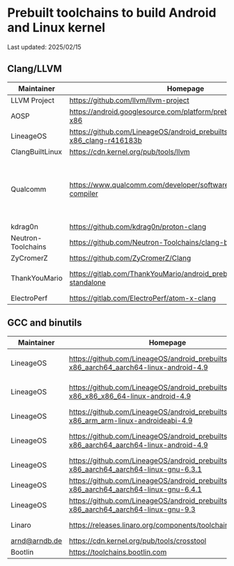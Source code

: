 # Prebuilt toolchains to build Android and Linux kernel
Last updated: 2025/02/15
## Clang/LLVM
| Maintainer | Homepage | Status | Source | Comment |
|-|-|-|-|-|
| LLVM Project | https://github.com/llvm/llvm-project | Maintained | See homepage ||
| AOSP | https://android.googlesource.com/platform/prebuilts/clang/host/linux-x86 | Maintained |  https://android.googlesource.com/toolchain/llvm_android ||
| LineageOS | https://github.com/LineageOS/android_prebuilts_clang_kernel_linux-x86_clang-r416183b | 12.0.5 || Mirror of AOSP |
| ClangBuiltLinux | https://cdn.kernel.org/pub/tools/llvm | Maintained | https://github.com/ClangBuiltLinux/tc-build ||
| Qualcomm | https://www.qualcomm.com/developer/software/snapdragon-llvm-compiler | Maintained | Proprietary | Official downloads are restricted, get it from [archives](https://github.com/search?q=sdclang&type=repositories) instead. |
| kdrag0n | https://github.com/kdrag0n/proton-clang | 13.0.0 | https://github.com/kdrag0n/proton-clang-build||
| Neutron-Toolchains | https://github.com/Neutron-Toolchains/clang-build-catalogue | 19.0.0 | https://github.com/Neutron-Toolchains/llvm-tc-build ||
| ZyCromerZ | https://github.com/ZyCromerZ/Clang | Maintained | https://github.com/ZyCromerZ/tc-build ||
| ThankYouMario | https://gitlab.com/ThankYouMario/android_prebuilts_clang-standalone | Maintained || Stripped version of AOSP |
| ElectroPerf | https://gitlab.com/ElectroPerf/atom-x-clang | 16.0.0 | https://github.com/Atom-X-Devs/atom-x-tc-build ||

## GCC and binutils
| Maintainer | Homepage | Status | Target | Source | Comment |
|-|-|-|-|-|-|
| LineageOS | https://github.com/LineageOS/android_prebuilts_gcc_linux-x86_aarch64_aarch64-linux-android-4.9 | 4.9 | aarch64-linux-android |||
| LineageOS | https://github.com/LineageOS/android_prebuilts_gcc_linux-x86_x86_x86_64-linux-android-4.9 | 4.9 | x86_64-linux-android |||
| LineageOS | https://github.com/LineageOS/android_prebuilts_gcc_linux-x86_arm_arm-linux-androideabi-4.9 | 4.9 | arm-linux-androideabi |||
| LineageOS | https://github.com/LineageOS/android_prebuilts_gcc_linux-x86_aarch64_aarch64-linux-android-4.9 | 4.9 | aarch64-linux-android|||
| LineageOS | https://github.com/LineageOS/android_prebuilts_gcc_linux-x86_aarch64_aarch64-linux-gnu-6.3.1 | 6.3.1 | aarch64-linux-gnu |||
| LineageOS | https://github.com/LineageOS/android_prebuilts_gcc_linux-x86_aarch64_aarch64-linux-gnu-6.4.1 | 6.4.1 | aarch64-linux-gnu |||
| LineageOS | https://github.com/LineageOS/android_prebuilts_gcc_linux-x86_aarch64_aarch64-linux-gnu-9.3 | 9.3 | aarch64-linux-gnu  |||
| Linaro | https://releases.linaro.org/components/toolchain/binaries | Maintained || https://releases.linaro.org/components/toolchain/gcc-linaro ||
| arnd@arndb.de | https://cdn.kernel.org/pub/tools/crosstool | Maintained || https://cdn.kernel.org/pub/tools/crosstool/files/src ||
| Bootlin | https://toolchains.bootlin.com | Maintained || https://github.com/bootlin/toolchains-builder ||
